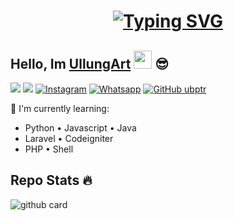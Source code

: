 <h1 align="center">
 <a href="https://git.io/typing-svg">
  <img src="https://readme-typing-svg.herokuapp.com?font=Fira+Code&weight=500&pause=1000&color=7356F1&width=800&lines=hello%2C+i'am+UllungArt.+20+Yo;i'am+a+web+developers+n+pubgm+player" alt="Typing SVG" />
 </a>
</h1>

## Hello, Im [UllungArt](https://instagram.com/ubptr_) <img src="https://github.com/TheDudeThatCode/TheDudeThatCode/blob/master/Assets/Hi.gif" width="29px"> :sunglasses:

[<img src="https://img.shields.io/badge/Razer%20Pedia-7356f1">](www.razped.com)
[<img src="https://img.shields.io/badge/youtube-ullungart?logo=youtube&labelColor=red&color=red">](https://www.youtube.com)
<a href="https://www.instagram.com/ubptr_" target="_blank"><img src="https://img.shields.io/badge/Instagram-%23E4405F.svg?&style=flat-square&logo=instagram&logoColor=white" alt="Instagram"></a>
<a href="https://wa.me/6285186881840" target="_blank"><img src="https://img.shields.io/badge/Whatsapp-%808080.svg?&style=flat-square&logo=Whatsapp&logoColor=white" alt="Whatsapp"></a>
[![GitHub ubptr](https://img.shields.io/github/followers/ubptr?label=follow&style=social)](https://github.com/ubptr)

:page_with_curl: I'm currently learning:
- Python • Javascript • Java
- Laravel • Codeigniter
- PHP • Shell

## Repo Stats 🔥
![github card](https://github-readme-stats.vercel.app/api/pin/?username=ubptr&repo=wabot&theme=highcontrast)




